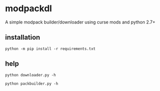 # modpackdl
A simple modpack builder/downloader using curse mods and python 2.7+

## installation

`python -m pip install -r requirements.txt`

## help

`python downloader.py -h` 

`python packbuilder.py -h`
